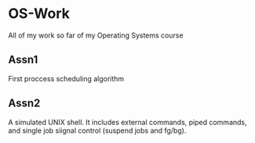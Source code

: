 # OS-Work
All of my work so far of my Operating Systems course

## Assn1
First proccess scheduling algorithm

## Assn2
A simulated UNIX shell. It includes external commands, piped commands, and single job siignal control (suspend jobs and fg/bg).
